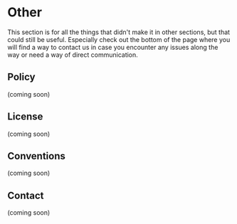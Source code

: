 # Other
This section is for all the things that didn't make it in other sections, but that could still be useful. Especially check out the bottom of the page where you will find a way to contact us in case you encounter any issues along the way or need a way of direct communication.

## Policy
(coming soon)

## License
(coming soon)

## Conventions
(coming soon)

## Contact
(coming soon)
